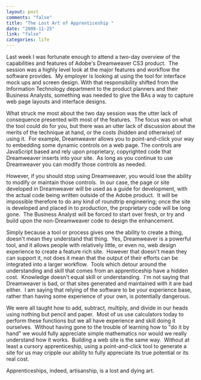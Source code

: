 ```yaml
--- 
layout: post
comments: "false"
title: "The Lost Art of Apprenticeship "
date: "2008-11-25"
link: "false"
categories: life
---
```

Last week I was fortunate enough to attend a two-day overview of the capabilities and features of Adobe's Dreamweaver CS3 product.  The session was a highly level look at the major features and workflow the software provides.  My employer is looking at using the tool for interface mock ups and screen design. With that responsibility shifted from the Information Technology department to the product planners and their Business Analysts, something was needed to give the BAs a way to capture web page layouts and interface designs.

What struck me most about the two day session was the utter lack of consequence presented with most of the features.  The focus was on what the tool could do for you, but there was an utter lack of discussion about the merits of the technique at hand, or the costs (hidden and otherwise) of using it.  For example, Dreamweaver allows you to point-and-click your way to embedding some dynamic controls on a web page. The controls are JavaScript based and rely upon proprietary, copyrighted code that Dreamweaver inserts into your site.  As long as you continue to use Dreamweaver you can modify those controls as needed.

However, if you should stop using Dreamweaver, you would lose the ability to modify or maintain those controls.  In our case, the page or site developed in Dreamweaver will be used as a guide for development, with the actual code being written outside of the Adobe product.  It will be impossible therefore to do any kind of roundtrip engineering; once the site is developed and placed in to production, the proprietary code will be long gone.  The Business Analyst will be forced to start over fresh, or try and build upon the non-Dreamweaver code to design the enhancement.

Simply because a tool or process gives one the ability to create a thing, doesn't mean they understand that thing.  Yes, Dreamweaver is a powerful tool, and it allows people with relatively little, or even no, web design experience to create a feature rich site.  However that doesn't mean they can support it, not does it mean that the output of their efforts can be integrated into a larger workflow.  Tools which detour around the understanding and skill that comes from an apprenticeship have a hidden cost.  Knowledge doesn't equal skill or understanding.  I'm not saying that Dreamweaver is bad, or that sites generated and maintained with it are bad either.  I am saying that relying of the software to be your experience base, rather than having some experience of your own, is potentially dangerous.

We were all taught how to add, subtract, multiply, and divide in our heads using nothing but pencil and paper.  Most of us use calculators today to perform these functions but we all have experience and skill doing it ourselves.  Without having gone to the trouble of learning how to "do it by hand" we would fully appreciate simple mathematics nor would we really understand how it works.  Building a web site is the same way.  Without at least a cursory apprenticeship, using a point-and-click tool to generate a site for us may cripple our ability to fully appreciate its true potential or its real cost.

Apprenticeships, indeed, artisanship, is a lost and dying art.
